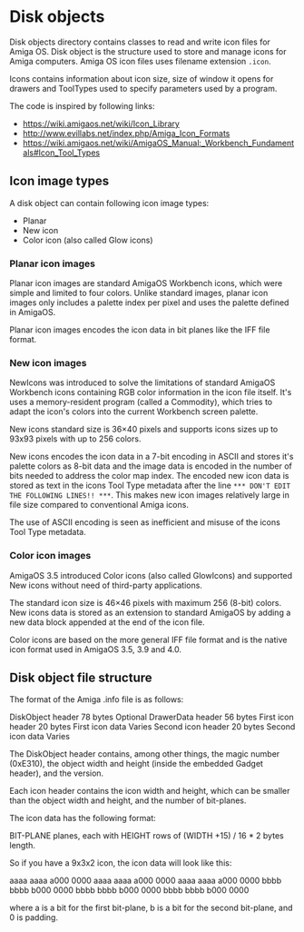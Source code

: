 # Disk objects

Disk objects directory contains classes to read and write icon files for Amiga OS. Disk object is the structure used to store and manage icons for Amiga computers. Amiga OS icon files uses filename extension `.icon`. 

Icons contains information about icon size, size of window it opens for drawers and ToolTypes used to specify parameters used by a program.

The code is inspired by following links:
- https://wiki.amigaos.net/wiki/Icon_Library
- http://www.evillabs.net/index.php/Amiga_Icon_Formats
- https://wiki.amigaos.net/wiki/AmigaOS_Manual:_Workbench_Fundamentals#Icon_Tool_Types

## Icon image types

A disk object can contain following icon image types:
- Planar
- New icon
- Color icon (also called Glow icons)

### Planar icon images

Planar icon images are standard AmigaOS Workbench icons, which were simple and limited to four colors.
Unlike standard images, planar icon images only includes a palette index per pixel and uses the palette defined in AmigaOS.

Planar icon images encodes the icon data in bit planes like the IFF file format.

### New icon images

NewIcons was introduced to solve the limitations of standard AmigaOS Workbench icons containing RGB color information in the icon file itself. It's uses a memory-resident program (called a Commodity), which tries to adapt the icon's colors into the current Workbench screen palette.

New icons standard size is 36×40 pixels and supports icons sizes up to 93x93 pixels with up to 256 colors.

New icons encodes the icon data in a 7-bit encoding in ASCII and stores it's palette colors as 8-bit data and the image data is encoded in the number of bits needed to address the color map index.
The encoded new icon data is stored as text in the icons Tool Type metadata after the line `*** DON'T EDIT THE FOLLOWING LINES!! ***`.
This makes new icon images relatively large in file size compared to conventional Amiga icons.

The use of ASCII encoding is seen as inefficient and misuse of the icons Tool Type metadata.

### Color icon images

AmigaOS 3.5 introduced Color icons (also called GlowIcons) and supported New icons without need of third-party applications.

The standard icon size is 46×46 pixels with maximum 256 (8-bit) colors.
New icons data is stored as an extension to standard AmigaOS by adding a new data block appended at the end of the icon file.

Color icons are based on the more general IFF file format and is the native icon format used in AmigaOS 3.5, 3.9 and 4.0.

## Disk object file structure

The format of the Amiga .info file is as follows:

DiskObject header 78 bytes
Optional DrawerData header 56 bytes
First icon header 20 bytes
First icon data Varies
Second icon header 20 bytes
Second icon data Varies

The DiskObject header contains, among other things, the magic number (0xE310), the object width and height (inside the embedded Gadget header), and the version.

Each icon header contains the icon width and height, which can be smaller than the object width and height, and the number of bit-planes.

The icon data has the following format:

BIT-PLANE planes, each with HEIGHT rows of (WIDTH
+15) / 16 * 2 bytes length.

So if you have a 9x3x2 icon, the icon data will look like this:

aaaa aaaa a000 0000
aaaa aaaa a000 0000
aaaa aaaa a000 0000
bbbb bbbb b000 0000
bbbb bbbb b000 0000
bbbb bbbb b000 0000

where a is a bit for the first bit-plane, b is a bit for the second bit-plane, and 0 is padding.